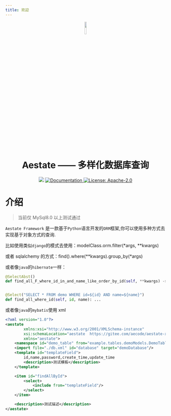 ```yaml
---
title: 欢迎
---
```


<p align="center">
<img width="10%" src="https://summer-publiced.oss-cn-hangzhou.aliyuncs.com/logos/logo_framework_tr.png"/>
</p>
<h1 align="center">Aestate —— 多样化数据库查询</h1>
<p align="center">
  <img src="https://img.shields.io/badge/python-%3E%3D%203.6-blue.svg" />
  <a href="http://doc.cacode.ren">
    <img alt="Documentation" src="https://img.shields.io/badge/documentation-yes-brightgreen.svg" target="_blank" />
  </a>
  <a href="https://gitee.com/aecode/summer-python/blob/main/LICENSE">
    <img alt="License: Apache-2.0" src="https://img.shields.io/badge/License-Apache--2.0-yellow.svg" target="_blank" />
  </a>
</p>

# 介绍

> 当前仅 MySql8.0 以上测试通过

`Aestate Framework` 是一款基于`Python`语言开发的`ORM`框架,你可以使用多种方式去实现基于对象方式的查询.

比如使用类似`django`的模式去使用：modelClass.orm.filter(\*args, \*\*kwargs)

或者 sqlalchemy 的方式：find().where(\**kwargs).group_by(*args)

或者像`java`的`hibernate`一样：

```python
@SelectAbst()
def find_all_F_where_id_in_and_name_like_order_by_id(self, **kwargs) -> list: ...


@Select("SELECT * FROM demo WHERE id=${id} AND name=${name}")
def find_all_where_id(self, id, name): ...
```

或者像`java`的`mybatis`使用 xml

```xml
<?xml version="1.0"?>
<aestate
        xmlns:xsi="http://www.w3.org/2001/XMLSchema-instance"
        xsi:schemaLocation="aestate  https://gitee.com/aecode/aestate-xml/blob/main/v1/tags.xsd"
        xmlns="aestate">
    <namespace id="demo_table" from="example.tables.demoModels.DemoTable"/>
    <import file="./db.xml" id="database" target="demoDatabase"/>
    <template id="templateField">
        id,name,password,create_time,update_time
        <description>测试模板</description>
    </template>

    <item id="findAllById">
        <select>
            <include from="templateField"/>
        </select>
    </item>

    <description>测试描述</description>
</aestate>
```
